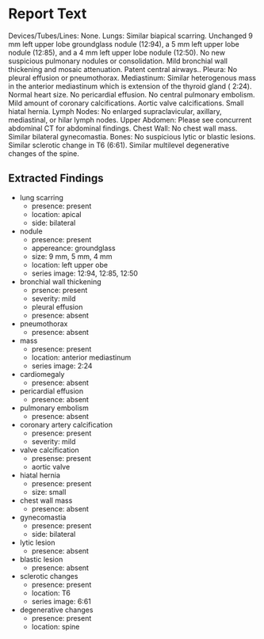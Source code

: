 # Report Text

Devices/Tubes/Lines: None.
Lungs: Similar biapical scarring. Unchanged 9 mm left upper lobe groundglass nodule (12:94), a 5 mm left upper lobe nodule (12:85), and a 4 mm left upper lobe nodule (12:50). No new suspicious pulmonary nodules or consolidation. Mild bronchial wall thickening and mosaic attenuation. Patent central airways..
Pleura: No pleural effusion or pneumothorax.
Mediastinum: Similar heterogenous mass in the anterior mediastinum which is extension of the thyroid gland ( 2:24). Normal heart size. No pericardial effusion. No central pulmonary embolism. Mild amount of coronary calcifications. Aortic valve calcifications. Small hiatal hernia.
Lymph Nodes: No enlarged supraclavicular, axillary, mediastinal, or hilar lymph nodes. Upper Abdomen: Please see concurrent abdominal CT for abdominal findings.
Chest Wall: No chest wall mass. Similar bilateral gynecomastia.
Bones: No suspicious lytic or blastic lesions. Similar sclerotic change in T6 (6:61). Similar multilevel degenerative changes of the spine.


## Extracted Findings

- lung scarring
  - presence: present
  - location: apical
  - side: bilateral
- nodule
  - presence: present
  - appereance: groundglass
  - size: 9 mm, 5 mm, 4 mm
  - location: left upper obe
  - series image: 12:94, 12:85, 12:50
- bronchial wall thickening
  - prsence: present
  - severity: mild
  - pleural effusion
  - presence: absent
- pneumothorax
  - presence: absent
- mass
  - presence: present
  - location: anterior mediastinum
  - series image: 2:24
- cardiomegaly
  - presence: absent
- pericardial effusion
  - presence: absent
- pulmonary embolism
  - presence: absent
- coronary artery calcification
  - presence: present
  - severity: mild
- valve calcification
  - presense: present
  - aortic valve
- hiatal hernia
  - presence: present
  - size: small
- chest wall mass
  - presence: absent
- gynecomastia
  - presence: present
  - side: bilateral
- lytic lesion
  - presence: absent
- blastic lesion
  - presence: absent
- sclerotic changes
  - presence: present
  - location: T6
  - series image: 6:61
- degenerative changes
  - presence: present
  - location: spine
